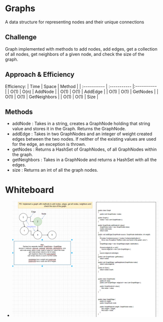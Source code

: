 # Graphs

A data structure for representing nodes and their unique connections

## Challenge

Graph implemented with methods to add nodes, add edges, get a collection of all nodes, get neighbors of a given node, and check the size of the graph.

## Approach & Efficiency

Efficiency:
| Time | Space | Method |
| :----------- | :----------- |:----------- |
| O(1) | O(n) | AddNode |
| O(1) | O(1) | AddEdge |
| O(1) | O(1) | GetNodes |
| O(1) | O(1) | GetNeighbors |
| O(1) | O(1) | Size |

## Methods
  - addNode : Takes in a string, creates a GraphNode holding that string value and stores it in the Graph. Returns the GraphNode.
  - addEdge : Takes in two GraphNodes and an integer of weight created edges between the two nodes. If neither of the existing values are used for the edge, an exception is thrown.
  - getNodes : Returns a HashSet of GraphNodes, of all GraphNodes within the graph.
  - getNeighbors : Takes in a GraphNode and returns a HashSet with all the edges.
  - size : Returns an int of all the graph nodes.

# Whiteboard

  - ![whiteboard](../../images/CC34.PNG)

